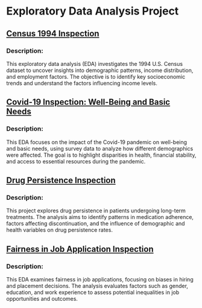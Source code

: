 # Exploratory Data Analysis Project


## [Census 1994 Inspection][Break Through Tech AI Program]  
[Break Through Tech AI Program]: https://github.com/Kerrk07/EDA-Projects/tree/main/Break%20Through%20Tech%20AI%20Program  

### Description:  
This exploratory data analysis (EDA) investigates the 1994 U.S. Census dataset to uncover insights into demographic patterns, income distribution, and employment factors. The objective is to identify key socioeconomic trends and understand the factors influencing income levels.  

## [Covid-19 Inspection: Well-Being and Basic Needs][CDS X WiDS Datathon]  
[CDS X WiDS Datathon]: https://github.com/Kerrk07/EDA-Projects/tree/main/CDS%20X%20WiDS%20Datathon  

### Description:  
This EDA focuses on the impact of the Covid-19 pandemic on well-being and basic needs, using survey data to analyze how different demographics were affected. The goal is to highlight disparities in health, financial stability, and access to essential resources during the pandemic.  

## [Drug Persistence Inspection][Data Glacier Intern Health Project]  
[Data Glacier Intern Health Project]: https://github.com/Kerrk07/EDA-Projects/tree/main/Data%20Glacier%20Intern%20Healthcare%20Project  

### Description:  
This project explores drug persistence in patients undergoing long-term treatments. The analysis aims to identify patterns in medication adherence, factors affecting discontinuation, and the influence of demographic and health variables on drug persistence rates.  

## [Fairness in Job Application Inspection][Job Placement Report]  
[Job Placement Report]: https://github.com/Kerrk07/EDA-Projects/tree/main/Job%20Placement%20Report  

### Description:  
This EDA examines fairness in job applications, focusing on biases in hiring and placement decisions. The analysis evaluates factors such as gender, education, and work experience to assess potential inequalities in job opportunities and outcomes.  

